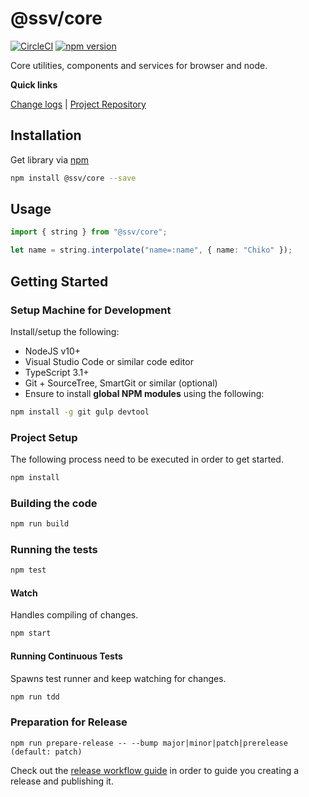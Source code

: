 [projectUri]: https://github.com/sketch7/ssv-core
[projectGit]: https://github.com/sketch7/ssv-core.git
[changeLog]: ./CHANGELOG.md
[releaseWorkflowWiki]: ./docs/RELEASE-WORKFLOW.md

[npm]: https://www.npmjs.com

# @ssv/core
[![CircleCI](https://circleci.com/gh/sketch7/ssv-core.svg?style=shield)](https://circleci.com/gh/sketch7/ssv-core)
[![npm version](https://badge.fury.io/js/%40ssv%2Fcore.svg)](https://badge.fury.io/js/%40ssv%2Fcore)

Core utilities, components and services for browser and node.

**Quick links**

[Change logs][changeLog] | [Project Repository][projectUri]

## Installation

Get library via [npm]

```bash
npm install @ssv/core --save
```

## Usage

```ts
import { string } from "@ssv/core";

let name = string.interpolate("name=:name", { name: "Chiko" });
```


## Getting Started

### Setup Machine for Development
Install/setup the following:

- NodeJS v10+
- Visual Studio Code or similar code editor
- TypeScript 3.1+
- Git + SourceTree, SmartGit or similar (optional)
- Ensure to install **global NPM modules** using the following:


```bash
npm install -g git gulp devtool
```


### Project Setup
The following process need to be executed in order to get started.

```bash
npm install
```


### Building the code

```bash
npm run build
```

### Running the tests

```bash
npm test
```

#### Watch
Handles compiling of changes.

```bash
npm start
```


#### Running Continuous Tests
Spawns test runner and keep watching for changes.

```bash
npm run tdd
```


### Preparation for Release

```
npm run prepare-release -- --bump major|minor|patch|prerelease (default: patch)
```
Check out the [release workflow guide][releaseWorkflowWiki] in order to guide you creating a release and publishing it.